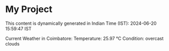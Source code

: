 # My Project

This content is dynamically generated in Indian Time (IST): 2024-06-20 15:59:47 IST


Current Weather in Coimbatore:
Temperature: 25.97 °C
Condition: overcast clouds
